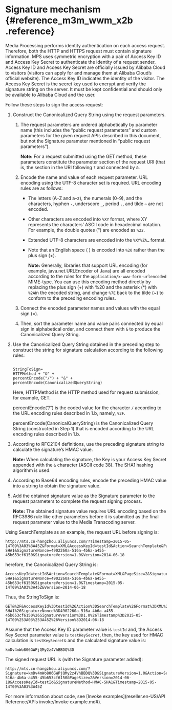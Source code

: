 # Signature mechanism {#reference_m3m_wwm_x2b .reference}

Media Processing performs identity authentication on each access request. Therefore, both the HTTP and HTTPS request must contain signature information. MPS uses symmetric encryption with a pair of Access Key ID and Access Key Secret to authenticate the identity of a request sender. Access Key ID and Access Key Secret are officially issued by Alibaba Cloud to visitors \(visitors can apply for and manage them at Alibaba Cloud’s official website\). The Access Key ID indicates the identity of the visitor. The Access Key Secret is the secret key used to encrypt and verify the signature string on the server. It must be kept confidential and should only be available to Alibaba Cloud and the user.

Follow these steps to sign the access request:

1.  Construct the Canonicalized Query String using the request parameters.
    1.  The request parameters are ordered alphabetically by parameter name \(this includes the “public request parameters” and custom parameters for the given request APIs described in this document, but not the Signature parameter mentioned in “public request parameters”\).

        **Note:** For a request submitted using the GET method, these parameters constitute the parameter section of the request URI \(that is, the section in the URI following `?` and connected by `&`.

    2.  Encode the name and value of each request parameter. URL encoding using the UTF-8 character set is required. URL encoding rules are as follows:
        -   The letters \(A–Z and a–z\), the numerals \(0–9\), and the characters, hyphen `-`, underscore `_`, period `.`, and tilde `~` are not encoded.
        -   Other characters are encoded into `%XY` format, where XY represents the characters’ ASCII code in hexadecimal notation. For example, the double quotes \(“\) are encoded as `%22`.
        -   Extended UTF-8 characters are encoded into the `%XY%ZA…` format.
        -   Note that an English space \( \) is encoded into `%20` rather than the plus sign \(+\).

            **Note:** Generally, libraries that support URL encoding \(for example, java.net.URLEncoder of Java\) are all encoded according to the rules for the `application/x-www-form-urlencoded` MIME-type. You can use this encoding method directly by replacing the plus sign \(+\) with %20 and the asterisk \(\*\) with `%2A`in the encoded string, and change `%7E` back to the tilde \(~\) to conform to the preceding encoding rules.

    3.  Connect the encoded parameter names and values with the equal sign \(=\).
    4.  Then, sort the parameter name and value pairs connected by equal sign in alphabetical order, and connect them with `&` to produce the Canonicalized Query String.
2.  Use the Canonicalized Query String obtained in the preceding step to construct the string for signature calculation according to the following rules:

    ```
    
    StringToSign=
    HTTPMethod + "&" +
    percentEncode("/") + "&" +
    percentEncode(CanonicalizedQueryString)
    ```

    Here, HTTPMethod is the HTTP method used for request submission, for example, GET.

    percentEncode\(“/“\) is the coded value for the character `/` according to the URL encoding rules described in 1.b, namely, `%2F`.

    percentEncode\(CanonicalQueryString\) is the Canonicalized Query String \(constructed in Step 1\) that is encoded according to the URL encoding rules described in 1.b.

3.  According to RFC2104 definitions, use the preceding signature string to calculate the signature’s HMAC value.

    **Note:** When calculating the signature, the Key is your Access Key Secret appended with the `&` character \(ASCII code 38\). The SHA1 hashing algorithm is used.

4.  According to Base64 encoding rules, encode the preceding HMAC value into a string to obtain the signature value.
5.  Add the obtained signature value as the Signature parameter to the request parameters to complete the request signing process.

    **Note:** The obtained signature value requires URL encoding based on the RFC3986 rule like other parameters before it is submitted as the final request parameter value to the Media Transcoding server.


Using SearchTemplate as an example, the request URL before signing is:

```
http://mts.cn-hangzhou.aliyuncs.com/?Timestamp=2015-05-14T09%3A03%3A45Z&Format=XML&AccessKeyId=testId&Action=SearchTemplate&PageSize=2&SignatureMethod=HMAC-SHA1&SignatureNonce=4902260a-516a-4b6a-a455-45b653cf6150&SignatureVersion=1.0&Version=2014-06-18
```

herefore, the Canonicalized Query String is:

```
AccessKeyId=testId&Action=SearchTemplate&Format=XML&PageSize=2&SignatureMethod=HMAC-SHA1&SignatureNonce=4902260a-516a-4b6a-a455-45b653cf6150&SignatureVersion=1.0&Timestamp=2015-05-14T09%3A03%3A45Z&Version=2014-06-18
```

Thus, the StringToSign is:

```
GET&%2F&AccessKeyId%3DtestId%26Action%3DSearchTemplate%26Format%3DXML%26PageSize%3D2%26SignatureMethod%3DHMAC-SHA1%26SignatureNonce%3D4902260a-516a-4b6a-a455-45b653cf6150%26SignatureVersion%3D1.0%26Timestamp%3D2015-05-14T09%253A03%253A45Z%26Version%3D2014-06-18
```

Assume that the Access Key ID parameter value is `testId` and, the Access Key Secret parameter value is `testKeySecret`, then, the key used for HMAC calculation is `testKeySecret&` and the calculated signature value is:

```
kmDv4mWo806GWPjQMy2z4VhBBDQ%3D
```

The signed request URL is \(with the Signature parameter added\):

```
http://mts.cn-hangzhou.aliyuncs.com/?Signature=kmDv4mWo806GWPjQMy2z4VhBBDQ%3D&SignatureVersion=1.0&Action=SearchTemplate&Format=XML&SignatureNonce=4902260a-516a-4b6a-a455-45b653cf6150&PageSize=2&Version=2014-06-18&AccessKeyId=testId&SignatureMethod=HMAC-SHA1&Timestamp=2015-05-14T09%3A03%3A45Z
```

For more information about code, see [Invoke examples](reseller.en-US/API Reference/APIs invoke/Invoke example.md#).


